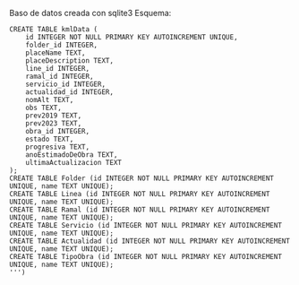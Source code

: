 
Baso de datos creada con sqlite3
Esquema:

    CREATE TABLE kmlData (
        id INTEGER NOT NULL PRIMARY KEY AUTOINCREMENT UNIQUE,
        folder_id INTEGER,
        placeName TEXT,
        placeDescription TEXT,
        line_id INTEGER,
        ramal_id INTEGER,
        servicio_id INTEGER,
        actualidad_id INTEGER,
        nomAlt TEXT,
        obs TEXT,
        prev2019 TEXT,
        prev2023 TEXT,
        obra_id INTEGER,
        estado TEXT,
        progresiva TEXT,
        anoEstimadoDeObra TEXT,
        ultimaActualizacion TEXT
    );
    CREATE TABLE Folder (id INTEGER NOT NULL PRIMARY KEY AUTOINCREMENT UNIQUE, name TEXT UNIQUE);
    CREATE TABLE Linea (id INTEGER NOT NULL PRIMARY KEY AUTOINCREMENT UNIQUE, name TEXT UNIQUE);
    CREATE TABLE Ramal (id INTEGER NOT NULL PRIMARY KEY AUTOINCREMENT UNIQUE, name TEXT UNIQUE);
    CREATE TABLE Servicio (id INTEGER NOT NULL PRIMARY KEY AUTOINCREMENT UNIQUE, name TEXT UNIQUE);
    CREATE TABLE Actualidad (id INTEGER NOT NULL PRIMARY KEY AUTOINCREMENT UNIQUE, name TEXT UNIQUE);
    CREATE TABLE TipoObra (id INTEGER NOT NULL PRIMARY KEY AUTOINCREMENT UNIQUE, name TEXT UNIQUE); 
    ''')
